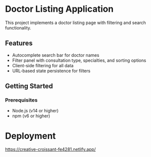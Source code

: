 # Doctor Listing Application

This project implements a doctor listing page with filtering and search functionality.

## Features

- Autocomplete search bar for doctor names
- Filter panel with consultation type, specialties, and sorting options
- Client-side filtering for all data
- URL-based state persistence for filters

## Getting Started

### Prerequisites

- Node.js (v14 or higher)
- npm (v6 or higher)

# Deployment
https://creative-croissant-fe4281.netlify.app/
